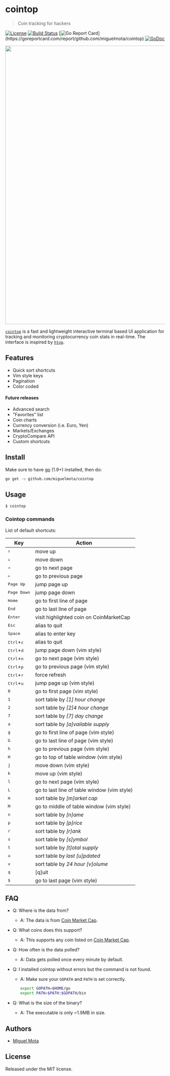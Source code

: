 # cointop

> Coin tracking for hackers

[![License](http://img.shields.io/badge/license-MIT-blue.svg)](https://raw.githubusercontent.com/miguelmota/cointop/master/LICENSE.md) [![Build Status](https://travis-ci.org/miguelmota/cointop.svg?branch=master)](https://travis-ci.org/miguelmota/cointop) [![Go Report Card](https://goreportcard.com/badge/github.com/miguelmota/cointop?)](https://goreportcard.com/report/github.com/miguelmota/cointop) [![GoDoc](https://godoc.org/github.com/miguelmota/cointop?status.svg)](https://godoc.org/github.com/miguelmota/cointop)

<img src="./assets/screenshot-001.gif" width="880" />

[`cointop`](https://github.com/miguelmota/cointop) is a fast and lightweight interactive terminal based UI application for tracking and monitoring cryptocurrency coin stats in real-time. The interface is inspired by [`htop`](https://en.wikipedia.org/wiki/Htop).

## Features

- Quick sort shortcuts
- Vim style keys
- Pagination
- Color coded

#### Future releases

- Advanced search
- "Favorites" list
- Coin charts
- Currency conversion (i.e. Euro, Yen)
- Markets/Exchanges
- CryptoCompare API
- Custom shortcuts

## Install

Make sure to have [go](https://golang.org/) (1.9+) installed, then do:

```bash
go get -u github.com/miguelmota/cointop
```

<!--
#### Alternatively (without go)

```
sudo curl -s "https://raw.githubusercontent.com/miguelmota/cointop/master/install.sh?$(date +%s)" | bash
```
-->

## Usage

```bash
$ cointop
```

### Cointop commands

List of default shortcuts:

Key|Action
----|------|
<kbd>↑</kbd>|move up
<kbd>↓</kbd>|move down
<kbd>→</kbd>|go to next page
<kbd>←</kbd>|go to previous page
<kbd>Page Up</kbd>|jump page up
<kbd>Page Down</kbd>|jump page down
<kbd>Home</kbd>|go to first line of page
<kbd>End</kbd>|go to last line of page
<kbd>Enter</kbd>|visit highlighted coin on CoinMarketCap
<kbd>Esc</kbd>|alias to quit
<kbd>Space</kbd>|alias to enter key
<kbd>Ctrl</kbd>+<kbd>c</kbd>|alias to quit
<kbd>Ctrl</kbd>+<kbd>d</kbd>|jump page down (vim style)
<kbd>Ctrl</kbd>+<kbd>n</kbd>|go to next page (vim style)
<kbd>Ctrl</kbd>+<kbd>p</kbd>|go to previous page (vim style)
<kbd>Ctrl</kbd>+<kbd>r</kbd>|force refresh
<kbd>Ctrl</kbd>+<kbd>u</kbd>|jump page up (vim style)
<kbd>0</kbd>|go to first page (vim style)
<kbd>1</kbd>|sort table by *[1] hour change*
<kbd>2</kbd>|sort table by *[2]4 hour change*
<kbd>7</kbd>|sort table by *[7] day change*
<kbd>a</kbd>|sort table by *[a]vailable supply*
<kbd>g</kbd>|go to first line of page  (vim style)
<kbd>G</kbd>|go to last line of page (vim style)
<kbd>h</kbd>|go to previous page (vim style)
<kbd>H</kbd>|go to top of table window (vim style)
<kbd>j</kbd>|move down (vim style)
<kbd>k</kbd>|move up (vim style)
<kbd>l</kbd>|go to next page (vim style)
<kbd>L</kbd>|go to last line of table window (vim style)
<kbd>m</kbd>|sort table by *[m]arket cap*
<kbd>M</kbd>|go to middle of table window (vim style)
<kbd>n</kbd>|sort table by *[n]ame*
<kbd>p</kbd>|sort table by *[p]rice*
<kbd>r</kbd>|sort table by *[r]ank*
<kbd>s</kbd>|sort table by *[s]ymbol*
<kbd>t</kbd>|sort table by *[t]otal supply*
<kbd>u</kbd>|sort table by *last [u]pdated*
<kbd>v</kbd>|sort table by *24 hour [v]olume*
<kbd>q</kbd>|[q]uit
<kbd>$</kbd>|go to last page (vim style)

<!--
|`h`|toggle [h]elp|
|`?`|alias to help|
-->

## FAQ

- Q: Where is the data from?

  - A: The data is from [Coin Market Cap](https://coinmarketcap.com/).

- Q: What coins does this support?

  - A: This supports any coin listed on [Coin Market Cap](https://coinmarketcap.com/).

- Q: How often is the data polled?

  - A: Data gets polled once every minute by default.

- Q: I installed cointop without errors but the command is not found.

  - A: Make sure your `GOPATH` and `PATH` is set correctly.
    ```bash
    export GOPATH=$HOME/go
    export PATH=$PATH:$GOPATH/bin
    ```

- Q: What is the size of the binary?

  - A: The executable is only ~1.9MB in size.

## Authors

- [Miguel Mota](https://github.com/miguelmota)

## License

Released under the MIT license.
